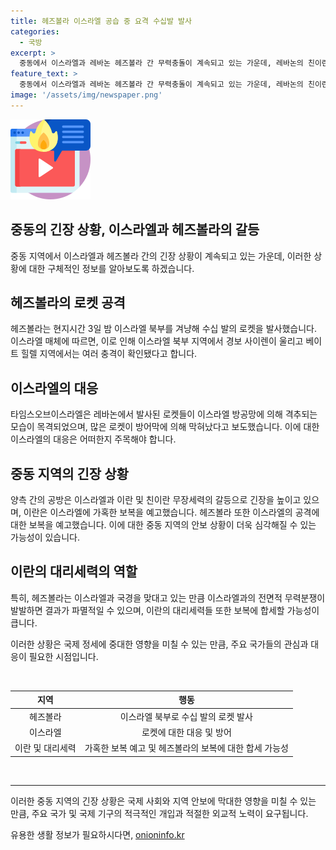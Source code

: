 ```yaml
---
title: 헤즈볼라 이스라엘 공습 중 요격 수십발 발사
categories:
  - 국방
excerpt: >
  중동에서 이스라엘과 레바논 헤즈볼라 간 무력충돌이 계속되고 있는 가운데, 레바논의 친이란 무장세력 헤즈볼라가 이스라엘을 겨냥해 수십 발의 로켓을 발사하는 사태가 발생했습니다. 이에 이스라엘은 방공망을 통해 로켓을 요격하고 국경지대에서 경보 사이렌이 울렸습니다. 양측의 갈등은 이란과 이스라엘 간 긴장을 높이고 있으며, 헤즈볼라는 이스라엘에 보복을 예고하고 있습니다. 이러한 상황에서 긴장이 고조되고 있으며, 더 큰 국면으로 전개될 가능성도 우려되고 있습니다. (150자)
feature_text: >
  중동에서 이스라엘과 레바논 헤즈볼라 간 무력충돌이 계속되고 있는 가운데, 레바논의 친이란 무장세력 헤즈볼라가 이스라엘을 겨냥해 수십 발의 로켓을 발사하는 사태가 발생했습니다. 이에 이스라엘은 방공망을 통해 로켓을 요격하고 국경지대에서 경보 사이렌이 울렸습니다. 양측의 갈등은 이란과 이스라엘 간 긴장을 높이고 있으며, 헤즈볼라는 이스라엘에 보복을 예고하고 있습니다. 이러한 상황에서 긴장이 고조되고 있으며, 더 큰 국면으로 전개될 가능성도 우려되고 있습니다. (150자)
image: '/assets/img/newspaper.png'
---
```


<p><img src="/assets/img/news.png" alt="rentncar 속보" /></p>

<h2>중동의 긴장 상황, 이스라엘과 헤즈볼라의 갈등</h2>

<p>중동 지역에서 이스라엘과 헤즈볼라 간의 긴장 상황이 계속되고 있는 가운데, 이러한 상황에 대한 구체적인 정보를 알아보도록 하겠습니다. </p>

<h2>헤즈볼라의 로켓 공격</h2>

<p data-ke-size="size16">헤즈볼라는 현지시간 3일 밤 이스라엘 북부를 겨냥해 수십 발의 로켓을 발사했습니다. 이스라엘 매체에 따르면, 이로 인해 이스라엘 북부 지역에서 경보 사이렌이 울리고 베이트 힐렐 지역에서는 여러 충격이 확인됐다고 합니다.</p>

<h2>이스라엘의 대응</h2>

<p data-ke-size="size16">타임스오브이스라엘은 레바논에서 발사된 로켓들이 이스라엘 방공망에 의해 격추되는 모습이 목격되었으며, 많은 로켓이 방어막에 의해 막혀났다고 보도했습니다. 이에 대한 이스라엘의 대응은 어떠한지 주목해야 합니다.</p>

<h2>중동 지역의 긴장 상황</h2>

<p data-ke-size="size16">양측 간의 공방은 이스라엘과 이란 및 친이란 무장세력의 갈등으로 긴장을 높이고 있으며, 이란은 이스라엘에 가혹한 보복을 예고했습니다. 헤즈볼라 또한 이스라엘의 공격에 대한 보복을 예고했습니다. 이에 대한 중동 지역의 안보 상황이 더욱 심각해질 수 있는 가능성이 있습니다.</p>

<h2>이란의 대리세력의 역할</h2>

<p data-ke-size="size16">특히, 헤즈볼라는 이스라엘과 국경을 맞대고 있는 만큼 이스라엘과의 전면적 무력분쟁이 발발하면 결과가 파멸적일 수 있으며, 이란의 대리세력들 또한 보복에 합세할 가능성이 큽니다.</p>

<p>이러한 상황은 국제 정세에 중대한 영향을 미칠 수 있는 만큼, 주요 국가들의 관심과 대응이 필요한 시점입니다. </p>

<p data-ke-size="size16">&nbsp;</p>

<table>
    <thead>
        <tr>
            <th style="text-align: center;">지역</th>
            <th style="text-align: center;">행동</th>
        </tr>
    </thead>
    <tbody>
        <tr>
            <td style="text-align: center;">헤즈볼라</td>
            <td style="text-align: center;">이스라엘 북부로 수십 발의 로켓 발사</td>
        </tr>
        <tr>
            <td style="text-align: center;">이스라엘</td>
            <td style="text-align: center;">로켓에 대한 대응 및 방어</td>
        </tr>
        <tr>
            <td style="text-align: center;">이란 및 대리세력</td>
            <td style="text-align: center;">가혹한 보복 예고 및 헤즈볼라의 보복에 대한 합세 가능성</td>
        </tr>
    </tbody>
</table>

<p data-ke-size="size16">&nbsp;</p>

<hr>

<p>이러한 중동 지역의 긴장 상황은 국제 사회와 지역 안보에 막대한 영향을 미칠 수 있는 만큼, 주요 국가 및 국제 기구의 적극적인 개입과 적절한 외교적 노력이 요구됩니다.</p>
유용한 생활 정보가 필요하시다면, <a href="https://onioninfo.kr" rel="dofollow">onioninfo.kr</a>


